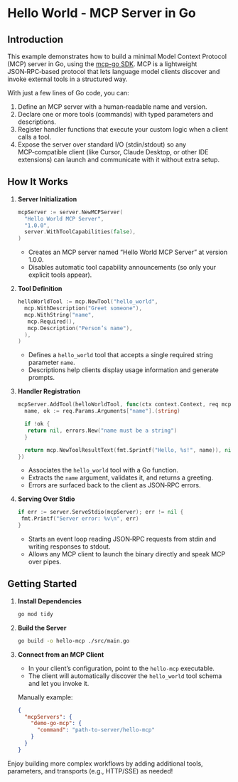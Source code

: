 # Hello World - MCP Server in Go

## Introduction

This example demonstrates how to build a minimal Model Context Protocol (MCP) server in Go, using the [mcp-go SDK](https://github.com/mark3labs/mcp-go). MCP is a lightweight JSON‑RPC‑based protocol that lets language model clients discover and invoke external tools in a structured way.

With just a few lines of Go code, you can:

1. Define an MCP server with a human‑readable name and version.
2. Declare one or more tools (commands) with typed parameters and descriptions.
3. Register handler functions that execute your custom logic when a client calls a tool.
4. Expose the server over standard I/O (stdin/stdout) so any MCP‑compatible client (like Cursor, Claude Desktop, or other IDE extensions) can launch and communicate with it without extra setup.

## How It Works

1. **Server Initialization**

   ```go
   mcpServer := server.NewMCPServer(
     "Hello World MCP Server",
     "1.0.0",
     server.WithToolCapabilities(false),
   )
   ```

   - Creates an MCP server named “Hello World MCP Server” at version 1.0.0.
   - Disables automatic tool capability announcements (so only your explicit tools appear).

2. **Tool Definition**

   ```go
   helloWorldTool := mcp.NewTool("hello_world",
     mcp.WithDescription("Greet someone"),
     mcp.WithString("name",
      mcp.Required(),
      mcp.Description("Person’s name"),
     ),
   )
   ```

   - Defines a `hello_world` tool that accepts a single required string parameter `name`.
   - Descriptions help clients display usage information and generate prompts.

3. **Handler Registration**

   ```go
   mcpServer.AddTool(helloWorldTool, func(ctx context.Context, req mcp.CallToolRequest) (*mcp.CallToolResult, error) {
     name, ok := req.Params.Arguments["name"].(string)

     if !ok {
      return nil, errors.New("name must be a string")
     }

     return mcp.NewToolResultText(fmt.Sprintf("Hello, %s!", name)), nil
   })
   ```

   - Associates the `hello_world` tool with a Go function.
   - Extracts the `name` argument, validates it, and returns a greeting.
   - Errors are surfaced back to the client as JSON‑RPC errors.

4. **Serving Over Stdio**

   ```go
   if err := server.ServeStdio(mcpServer); err != nil {
    fmt.Printf("Server error: %v\n", err)
   }
   ```

   - Starts an event loop reading JSON‑RPC requests from stdin and writing responses to stdout.
   - Allows any MCP client to launch the binary directly and speak MCP over pipes.

## Getting Started

1. **Install Dependencies**

   ```bash
   go mod tidy
   ```

2. **Build the Server**

   ```bash
   go build -o hello-mcp ./src/main.go
   ```

3. **Connect from an MCP Client**

   - In your client’s configuration, point to the `hello-mcp` executable.
   - The client will automatically discover the `hello_world` tool schema and let you invoke it.

   Manually example:

   ```json
   {
     "mcpServers": {
       "demo-go-mcp": {
         "command": "path-to-server/hello-mcp"
       }
     }
   }
   ```

Enjoy building more complex workflows by adding additional tools, parameters, and transports (e.g., HTTP/SSE) as needed!
